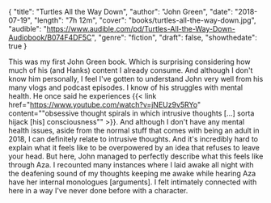 {
  "title": "Turtles All the Way Down",
  "author": "John Green",
  "date": "2018-07-19",
  "length": "7h 12m",
  "cover": "books/turtles-all-the-way-down.jpg",
  "audible": "https://www.audible.com/pd/Turtles-All-the-Way-Down-Audiobook/B074F4DF5C",
  "genre": "fiction",
  "draft": false,
  "showthedate": true
}

This was my first John Green book. Which is surprising considering how much of his (and Hanks) content I already consume. And although I don't know him personally, I feel I've gotten to understand John very well from his many vlogs and podcast episodes. I know of his struggles with mental health. He once said he experiences {{< link href="https://www.youtube.com/watch?v=jNEUz9v5RYo" content="\"obsessive thought spirals in which intrusive thoughts [...] sorta hijack [his] consciousness\"" >}}. And although I don't have any mental health issues, aside from the normal stuff that comes with being an adult in 2018, I can definitely relate to intrusive thoughts. And it's incredibly hard to explain what it feels like to be overpowered by an idea that refuses to leave your head. But here, John managed to perfectly describe what this feels like through Aza. I recounted many instances where I laid awake all night with the deafening sound of my thoughts keeping me awake while hearing Aza have her internal monologues [arguments]. I felt intimately connected with here in a way I've never done before with a character.